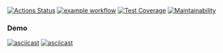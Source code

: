 [![Actions Status](https://github.com/Rodgare/php-project-48/actions/workflows/hexlet-check.yml/badge.svg)](https://github.com/Rodgare/php-project-48/actions) [![example workflow](https://github.com/Rodgare/php-project-48/actions/workflows/makefile.yml/badge.svg)](https://github.com/Rodgare/php-project-48/actions) 
 [![Test Coverage](https://api.codeclimate.com/v1/badges/e388d49eb376ecea7e5e/test_coverage)](https://codeclimate.com/github/Rodgare/php-project-48/test_coverage) [![Maintainability](https://api.codeclimate.com/v1/badges/e388d49eb376ecea7e5e/maintainability)](https://codeclimate.com/github/Rodgare/php-project-48/maintainability)

### Demo
[![asciicast](https://asciinema.org/a/O0KGLS4mI5zSK5rq9Bmm5Jb8n.svg)](https://asciinema.org/a/O0KGLS4mI5zSK5rq9Bmm5Jb8n)
[![asciicast](https://asciinema.org/a/J2zyE9I3289ReFV62srO0zDvP.svg)](https://asciinema.org/a/J2zyE9I3289ReFV62srO0zDvP)